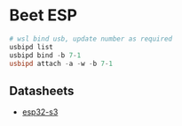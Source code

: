# Beet ESP


```ps1
# wsl bind usb, update number as required
usbipd list
usbipd bind -b 7-1
usbipd attach -a -w -b 7-1
```

## Datasheets
- [esp32-s3](https://www.espressif.com/sites/default/files/documentation/esp32-s3-wroom-1_wroom-1u_datasheet_en.pdf)